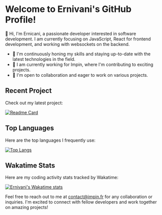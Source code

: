 # Welcome to Ernivani's GitHub Profile!

👋 Hi, I'm Ernicani, a passionate developer interested in software development. I am currently focusing on JavaScript, React for frontend development, and working with websockets on the backend.

- 🌱 I'm continuously honing my skills and staying up-to-date with the latest technologies in the field.
- 💼 I am currently working for Impin, where I'm contributing to exciting projects.
- 💞️ I'm open to collaboration and eager to work on various projects.

## Recent Project

Check out my latest project:

[![Readme Card](https://github-readme-stats.vercel.app/api/pin/?username=ernivani&repo=streaming-video-next.js&show_owner=true&theme=radical)](https://github.com/ernivani/streaming-video-next.js)

## Top Languages

Here are the top languages I frequently use:

[![Top Langs](https://github-readme-stats.vercel.app/api/top-langs/?username=ernivani&layout=compact&theme=radical)](https://github.com/ernivani)

## Wakatime Stats

Here are my coding activity stats tracked by Wakatime:

[![Ernivani's Wakatime stats](https://github-readme-stats.vercel.app/api/wakatime?username=ernivani&layout=compact&theme=radical)](https://wakatime.com)

Feel free to reach out to me at contact@impin.fr for any collaboration or inquiries. I'm excited to connect with fellow developers and work together on amazing projects!
